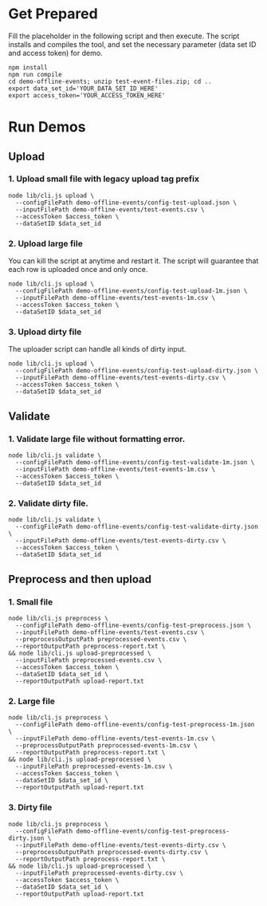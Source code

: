 # Get Prepared

Fill the placeholder in the following script and then execute. The script installs and compiles the tool, and set the necessary parameter (data set ID and access token) for demo.

```
npm install
npm run compile
cd demo-offline-events; unzip test-event-files.zip; cd ..
export data_set_id='YOUR_DATA_SET_ID_HERE'
export access_token='YOUR_ACCESS_TOKEN_HERE'
```

# Run Demos

## Upload

### 1. Upload small file with legacy upload tag prefix

```
node lib/cli.js upload \
  --configFilePath demo-offline-events/config-test-upload.json \
  --inputFilePath demo-offline-events/test-events.csv \
  --accessToken $access_token \
  --dataSetID $data_set_id
```

### 2. Upload large file
You can kill the script at anytime and restart it.
The script will guarantee that each row is uploaded once and only once.

```
node lib/cli.js upload \
  --configFilePath demo-offline-events/config-test-upload-1m.json \
  --inputFilePath demo-offline-events/test-events-1m.csv \
  --accessToken $access_token \
  --dataSetID $data_set_id
```

### 3. Upload dirty file
The uploader script can handle all kinds of dirty input.

```
node lib/cli.js upload \
  --configFilePath demo-offline-events/config-test-upload-dirty.json \
  --inputFilePath demo-offline-events/test-events-dirty.csv \
  --accessToken $access_token \
  --dataSetID $data_set_id
```

## Validate

### 1. Validate large file without formatting error.

```
node lib/cli.js validate \
  --configFilePath demo-offline-events/config-test-validate-1m.json \
  --inputFilePath demo-offline-events/test-events-1m.csv \
  --accessToken $access_token \
  --dataSetID $data_set_id
```

### 2. Validate dirty file.

```
node lib/cli.js validate \
  --configFilePath demo-offline-events/config-test-validate-dirty.json \
  --inputFilePath demo-offline-events/test-events-dirty.csv \
  --accessToken $access_token \
  --dataSetID $data_set_id
```

## Preprocess and then upload

### 1. Small file

```
node lib/cli.js preprocess \
  --configFilePath demo-offline-events/config-test-preprocess.json \
  --inputFilePath demo-offline-events/test-events.csv \
  --preprocessOutputPath preprocessed-events.csv \
  --reportOutputPath preprocess-report.txt \
&& node lib/cli.js upload-preprocessed \
  --inputFilePath preprocessed-events.csv \
  --accessToken $access_token \
  --dataSetID $data_set_id \
  --reportOutputPath upload-report.txt
```

### 2. Large file

```
node lib/cli.js preprocess \
  --configFilePath demo-offline-events/config-test-preprocess-1m.json \
  --inputFilePath demo-offline-events/test-events-1m.csv \
  --preprocessOutputPath preprocessed-events-1m.csv \
  --reportOutputPath preprocess-report.txt \
&& node lib/cli.js upload-preprocessed \
  --inputFilePath preprocessed-events-1m.csv \
  --accessToken $access_token \
  --dataSetID $data_set_id \
  --reportOutputPath upload-report.txt
```

### 3. Dirty file

```
node lib/cli.js preprocess \
  --configFilePath demo-offline-events/config-test-preprocess-dirty.json \
  --inputFilePath demo-offline-events/test-events-dirty.csv \
  --preprocessOutputPath preprocessed-events-dirty.csv \
  --reportOutputPath preprocess-report.txt \
&& node lib/cli.js upload-preprocessed \
  --inputFilePath preprocessed-events-dirty.csv \
  --accessToken $access_token \
  --dataSetID $data_set_id \
  --reportOutputPath upload-report.txt
```
